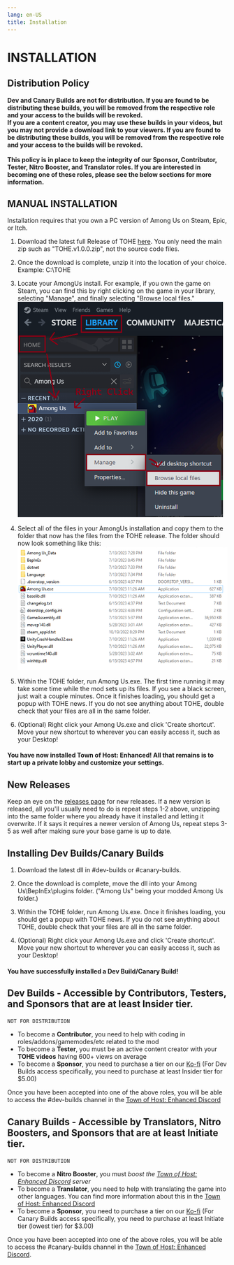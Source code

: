 ```yaml
---
lang: en-US
title: Installation
---
```


# INSTALLATION


## Distribution Policy

<b>Dev and Canary Builds are not for distribution. If you are found to be distributing these builds, you will be removed from the respective role and your access to the builds will be revoked. <br>
If you are a content creator, you may use these builds in your videos, but you may not provide a download link to your viewers. If you are found to be distributing these builds, you will be removed from the respective role and your access to the builds will be revoked.<br><br>
This policy is in place to keep the integrity of our Sponsor, Contributor, Tester, Nitro Booster, and Translator roles. If you are interested in becoming one of these roles, please see the below sections for more information.</b>

## MANUAL INSTALLATION
Installation requires that you own a PC version of Among Us on Steam, Epic, or Itch. 

1. Download the latest full Release of TOHE [here](https://github.com/0xDrMoe/TownofHost-Enhanced). You only need the main zip such as "TOHE.v1.0.0.zip", not the source code files.

2. Once the download is complete, unzip it into the location of your choice. Example: C:\TOHE

3. Locate your AmongUs install. For example, if you own the game on Steam, you can find this by right clicking on the game in your library, selecting "Manage", and finally selecting "Browse local files."
![image](./images/SteamGetFolder.png)

4. Select all of the files in your AmongUs installation and copy them to the folder that now has the files from the TOHE release. The folder should now look something like this:
![image](./images/ResultFolder.png)

5. Within the TOHE folder, run Among Us.exe. The first time running it may take some time while the mod sets up its files. If you see a black screen, just wait a couple minutes. Once it finishes loading, you should get a popup with TOHE news. If you do not see anything about TOHE, double check that your files are all in the same folder.

6. (Optional) Right click your Among Us.exe and click 'Create shortcut'. Move your new shortcut to wherever you can easily access it, such as your Desktop!
#### You have now installed Town of Host: Enhanced! All that remains is to start up a private lobby and customize your settings.

## New Releases
Keep an eye on the [releases page](https://github.com/0xDrMoe/TownofHost-Enhanced) for new releases. If a new version is released, all you'll usually need to do is repeat steps 1-2 above, unzipping into the same folder where you already have it installed and letting it overwrite. If it says it requires a newer version of Among Us, repeat steps 3-5 as well after making sure your base game is up to date.

## Installing Dev Builds/Canary Builds
1. Download the latest dll in #dev-builds or #canary-builds.

2. Once the download is complete, move the dll into your Among Us\BepInEx\plugins folder. ("Among Us" being your modded Among Us folder.)

3. Within the TOHE folder, run Among Us.exe. Once it finishes loading, you should get a popup with TOHE news. If you do not see anything about TOHE, double check that your files are all in the same folder.

4. (Optional) Right click your Among Us.exe and click 'Create shortcut'. Move your new shortcut to wherever you can easily access it, such as your Desktop!
#### You have successfully installed a Dev Build/Canary Build!

## Dev Builds - Accessible by Contributors, Testers, and Sponsors that are at least Insider tier.<br>
`NOT FOR DISTRIBUTION`
- To become a <b>Contributor</b>, you need to help with coding in roles/addons/gamemodes/etc related to the mod
- To become a <b>Tester</b>, you must be an active content creator with your <b>TOHE videos</b> having 600+ views on average
- To become a <b>Sponsor</b>, you need to purchase a tier on our [Ko-fi](https://ko-fi.com/TOHEN) (For Dev Builds access specifically, you need to purchase at least Insider tier for $5.00)

Once you have been accepted into one of the above roles, you will be able to access the #dev-builds channel in the [Town of Host: Enhanced Discord](https://discord.gg/tohe)

## Canary Builds - Accessible by Translators, Nitro Boosters, and Sponsors that are at least Initiate tier.<br>
`NOT FOR DISTRIBUTION`
- To become a <b>Nitro Booster</b>, you must <i>boost the [Town of Host: Enhanced Discord](https://discord.gg/tohe) server</i>
- To become a <b>Translator</b>, you need to help with translating the game into other languages. You can find more information about this in the [Town of Host: Enhanced Discord](https://discord.gg/tohe)
- To become a <b>Sponsor</b>, you need to purchase a tier on our [Ko-fi](https://ko-fi.com/TOHEN) (For Canary Builds access specifically, you need to purchase at least Initiate tier (lowest tier) for $3.00)

Once you have been accepted into one of the above roles, you will be able to access the #canary-builds channel in the [Town of Host: Enhanced Discord](https://discord.gg/tohe).